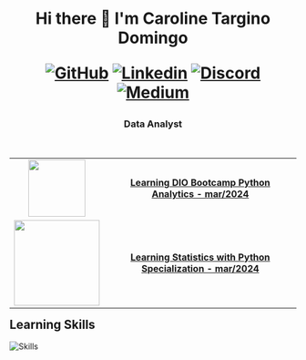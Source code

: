 <h1 align="center"> Hi there 👋 I'm Caroline Targino Domingo

[![GitHub](https://img.shields.io/badge/GitHub-100000?style=for-the-badge&logo=github&logoColor=white)](https://github.com/carolmingo) [![Linkedin](https://img.shields.io/badge/LinkedIn-0077B5?style=for-the-badge&logo=linkedin&logoColor=white)](https://www.linkedin.com/in/carol-targinodomingo/) [![Discord](https://img.shields.io/badge/Discord-7289DA?style=for-the-badge&logo=discord&logoColor=white)](https://discord.com/channels/@carol_targinodomingo) [![Medium](https://img.shields.io/badge/-Medium-%23000000?style=for-the-badge&logo=medium&logoColor=white)](https://medium.com/@carol-targinodomingo) 

</h1>
<h3 align="center"> Data Analyst </h3>
<br>

<table align="left">
    <tr>
        <td height="102px" align="center">
            <img src="https://hermes.dio.me/tracks/0136518c-68d6-4198-bdbe-6d982c3a1261.png" height="100px"> 
        <td height="102px" align="left">  
            <a href="https://web.dio.me/track/bootcamp-squadio"><h4 align="center">Learning DIO Bootcamp Python Analytics - mar/2024 </h4></a>
    </tr>
    <tr>
        <td height="102px" align="center">
            <img src="https://miro.medium.com/v2/resize:fit:720/format:webp/1*nXptoXWAiYrgd4QosyhUBg.png" width="150px"> 
        <td height="102px" align="left">  
            <a href="https://www.coursera.org/specializations/statistics-with-python"> <h4 align="center">Learning Statistics with Python Specialization - mar/2024 </h4></a>
    </tr>
</table>
<br>
<br>
<br>
<br>
<br>
<br>
<br>
<br>
<br>
<br>
<br>

## Learning Skills
![Skills](https://skillicons.dev/icons?i=git,python,aws,javascript,html,css,markdown)
